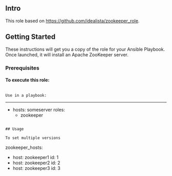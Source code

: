 ## Intro

This role based on https://github.com/idealista/zookeeper_role.

## Getting Started

These instructions will get you a copy of the role for your Ansible Playbook. Once launched, it will install an Apache ZooKeeper server.

### Prerequisites

#### To execute this role:

```

Use in a playbook:

```
---

- hosts: someserver
  roles:
    - zookeeper
```

## Usage

To set multiple versions

```
zookeeper_hosts:
  - host: zookeeper1
    id: 1
  - host: zookeeper2
    id: 2
  - host: zookeeper3
    id: 3


